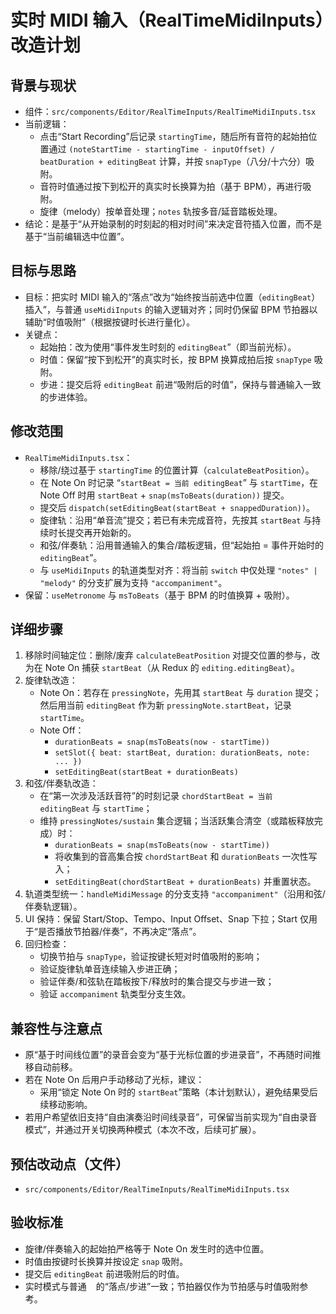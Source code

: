 # 实时 MIDI 输入（RealTimeMidiInputs）改造计划

## 背景与现状
- 组件：`src/components/Editor/RealTimeInputs/RealTimeMidiInputs.tsx`
- 当前逻辑：
  - 点击“Start Recording”后记录 `startingTime`，随后所有音符的起始拍位置通过 `(noteStartTime - startingTime - inputOffset) / beatDuration + editingBeat` 计算，并按 `snapType`（八分/十六分）吸附。
  - 音符时值通过按下到松开的真实时长换算为拍（基于 BPM），再进行吸附。
  - 旋律（melody）按单音处理；`notes` 轨按多音/延音踏板处理。
- 结论：是基于“从开始录制的时刻起的相对时间”来决定音符插入位置，而不是基于“当前编辑选中位置”。

## 目标与思路
- 目标：把实时 MIDI 输入的“落点”改为“始终按当前选中位置（`editingBeat`）插入”，与普通 `useMidiInputs` 的输入逻辑对齐；同时仍保留 BPM 节拍器以辅助“时值吸附”（根据按键时长进行量化）。
- 关键点：
  - 起始拍：改为使用“事件发生时刻的 `editingBeat`”（即当前光标）。
  - 时值：保留“按下到松开”的真实时长，按 BPM 换算成拍后按 `snapType` 吸附。
  - 步进：提交后将 `editingBeat` 前进“吸附后的时值”，保持与普通输入一致的步进体验。

## 修改范围
- `RealTimeMidiInputs.tsx`：
  - 移除/绕过基于 `startingTime` 的位置计算（`calculateBeatPosition`）。
  - 在 Note On 时记录 “`startBeat = 当前 editingBeat`” 与 `startTime`，在 Note Off 时用 `startBeat` + `snap(msToBeats(duration))` 提交。
  - 提交后 `dispatch(setEditingBeat(startBeat + snappedDuration))`。
  - 旋律轨：沿用“单音流”提交；若已有未完成音符，先按其 `startBeat` 与持续时长提交再开始新的。
  - 和弦/伴奏轨：沿用普通输入的集合/踏板逻辑，但“起始拍 = 事件开始时的 `editingBeat`”。
  - 与 `useMidiInputs` 的轨道类型对齐：将当前 `switch` 中仅处理 `"notes" | "melody"` 的分支扩展为支持 `"accompaniment"`。
- 保留：`useMetronome` 与 `msToBeats`（基于 BPM 的时值换算 + 吸附）。

## 详细步骤
1. 移除时间轴定位：删除/废弃 `calculateBeatPosition` 对提交位置的参与，改为在 Note On 捕获 `startBeat`（从 Redux 的 `editing.editingBeat`）。
2. 旋律轨改造：
   - Note On：若存在 `pressingNote`，先用其 `startBeat` 与 `duration` 提交；然后用当前 `editingBeat` 作为新 `pressingNote.startBeat`，记录 `startTime`。
   - Note Off：
     - `durationBeats = snap(msToBeats(now - startTime))`
     - `setSlot({ beat: startBeat, duration: durationBeats, note: ... })`
     - `setEditingBeat(startBeat + durationBeats)`
3. 和弦/伴奏轨改造：
   - 在“第一次涉及活跃音符”的时刻记录 `chordStartBeat = 当前 editingBeat` 与 `startTime`；
   - 维持 `pressingNotes/sustain` 集合逻辑；当活跃集合清空（或踏板释放完成）时：
     - `durationBeats = snap(msToBeats(now - startTime))`
     - 将收集到的音高集合按 `chordStartBeat` 和 `durationBeats` 一次性写入；
     - `setEditingBeat(chordStartBeat + durationBeats)` 并重置状态。
4. 轨道类型统一：`handleMidiMessage` 的分支支持 `"accompaniment"`（沿用和弦/伴奏轨逻辑）。
5. UI 保持：保留 Start/Stop、Tempo、Input Offset、Snap 下拉；Start 仅用于“是否播放节拍器/伴奏”，不再决定“落点”。
6. 回归检查：
   - 切换节拍与 `snapType`，验证按键长短对时值吸附的影响；
   - 验证旋律轨单音连续输入步进正确；
   - 验证伴奏/和弦轨在踏板按下/释放时的集合提交与步进一致；
   - 验证 `accompaniment` 轨类型分支生效。

## 兼容性与注意点
- 原“基于时间线位置”的录音会变为“基于光标位置的步进录音”，不再随时间推移自动前移。
- 若在 Note On 后用户手动移动了光标，建议：
  - 采用“锁定 Note On 时的 `startBeat`”策略（本计划默认），避免结果受后续移动影响。
- 若用户希望依旧支持“自由演奏沿时间线录音”，可保留当前实现为“自由录音模式”，并通过开关切换两种模式（本次不改，后续可扩展）。

## 预估改动点（文件）
- `src/components/Editor/RealTimeInputs/RealTimeMidiInputs.tsx`

## 验收标准
- 旋律/伴奏输入的起始拍严格等于 Note On 发生时的选中位置。
- 时值由按键时长换算并按设定 `snap` 吸附。
- 提交后 `editingBeat` 前进吸附后的时值。
- 实时模式与普通 ` ` 的“落点/步进”一致；节拍器仅作为节拍感与时值吸附参考。

